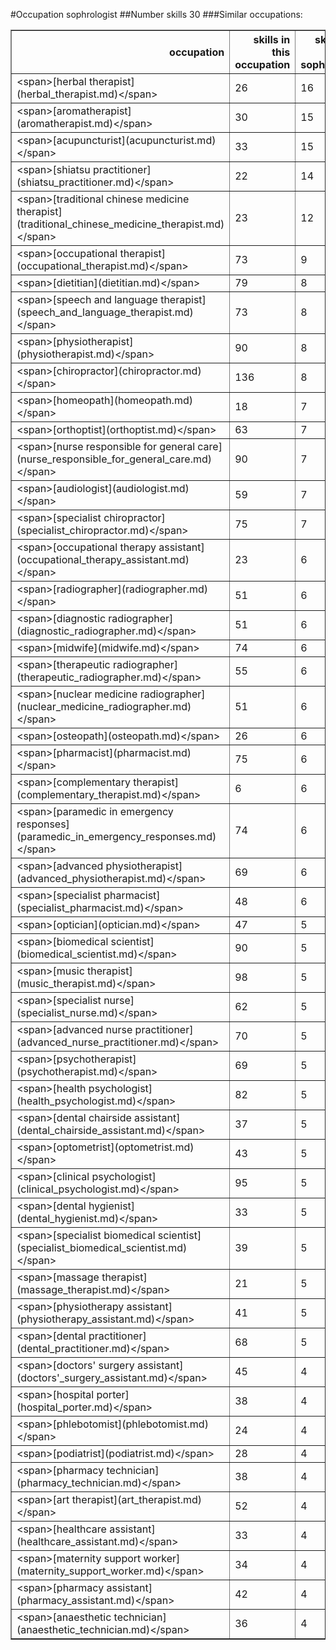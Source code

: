 #Occupation sophrologist
##Number skills 30
###Similar occupations:
<table border="1" class="dataframe">
  <thead>
    <tr style="text-align: right;">
      <th>occupation</th>
      <th>skills in this occupation</th>
      <th>skills that match sophrologist</th>
      <th>percentage match with sophrologist</th>
      <th>skills not in sophrologist</th>
    </tr>
  </thead>
  <tbody>
    <tr>
      <td>&lt;span&gt;[herbal therapist](herbal_therapist.md)&lt;/span&gt;</td>
      <td>26</td>
      <td>16</td>
      <td>0.533333</td>
      <td>10</td>
    </tr>
    <tr>
      <td>&lt;span&gt;[aromatherapist](aromatherapist.md)&lt;/span&gt;</td>
      <td>30</td>
      <td>15</td>
      <td>0.500000</td>
      <td>15</td>
    </tr>
    <tr>
      <td>&lt;span&gt;[acupuncturist](acupuncturist.md)&lt;/span&gt;</td>
      <td>33</td>
      <td>15</td>
      <td>0.500000</td>
      <td>18</td>
    </tr>
    <tr>
      <td>&lt;span&gt;[shiatsu practitioner](shiatsu_practitioner.md)&lt;/span&gt;</td>
      <td>22</td>
      <td>14</td>
      <td>0.466667</td>
      <td>8</td>
    </tr>
    <tr>
      <td>&lt;span&gt;[traditional chinese medicine therapist](traditional_chinese_medicine_therapist.md)&lt;/span&gt;</td>
      <td>23</td>
      <td>12</td>
      <td>0.400000</td>
      <td>11</td>
    </tr>
    <tr>
      <td>&lt;span&gt;[occupational therapist](occupational_therapist.md)&lt;/span&gt;</td>
      <td>73</td>
      <td>9</td>
      <td>0.300000</td>
      <td>64</td>
    </tr>
    <tr>
      <td>&lt;span&gt;[dietitian](dietitian.md)&lt;/span&gt;</td>
      <td>79</td>
      <td>8</td>
      <td>0.266667</td>
      <td>71</td>
    </tr>
    <tr>
      <td>&lt;span&gt;[speech and language therapist](speech_and_language_therapist.md)&lt;/span&gt;</td>
      <td>73</td>
      <td>8</td>
      <td>0.266667</td>
      <td>65</td>
    </tr>
    <tr>
      <td>&lt;span&gt;[physiotherapist](physiotherapist.md)&lt;/span&gt;</td>
      <td>90</td>
      <td>8</td>
      <td>0.266667</td>
      <td>82</td>
    </tr>
    <tr>
      <td>&lt;span&gt;[chiropractor](chiropractor.md)&lt;/span&gt;</td>
      <td>136</td>
      <td>8</td>
      <td>0.266667</td>
      <td>128</td>
    </tr>
    <tr>
      <td>&lt;span&gt;[homeopath](homeopath.md)&lt;/span&gt;</td>
      <td>18</td>
      <td>7</td>
      <td>0.233333</td>
      <td>11</td>
    </tr>
    <tr>
      <td>&lt;span&gt;[orthoptist](orthoptist.md)&lt;/span&gt;</td>
      <td>63</td>
      <td>7</td>
      <td>0.233333</td>
      <td>56</td>
    </tr>
    <tr>
      <td>&lt;span&gt;[nurse responsible for general care](nurse_responsible_for_general_care.md)&lt;/span&gt;</td>
      <td>90</td>
      <td>7</td>
      <td>0.233333</td>
      <td>83</td>
    </tr>
    <tr>
      <td>&lt;span&gt;[audiologist](audiologist.md)&lt;/span&gt;</td>
      <td>59</td>
      <td>7</td>
      <td>0.233333</td>
      <td>52</td>
    </tr>
    <tr>
      <td>&lt;span&gt;[specialist chiropractor](specialist_chiropractor.md)&lt;/span&gt;</td>
      <td>75</td>
      <td>7</td>
      <td>0.233333</td>
      <td>68</td>
    </tr>
    <tr>
      <td>&lt;span&gt;[occupational therapy assistant](occupational_therapy_assistant.md)&lt;/span&gt;</td>
      <td>23</td>
      <td>6</td>
      <td>0.200000</td>
      <td>17</td>
    </tr>
    <tr>
      <td>&lt;span&gt;[radiographer](radiographer.md)&lt;/span&gt;</td>
      <td>51</td>
      <td>6</td>
      <td>0.200000</td>
      <td>45</td>
    </tr>
    <tr>
      <td>&lt;span&gt;[diagnostic radiographer](diagnostic_radiographer.md)&lt;/span&gt;</td>
      <td>51</td>
      <td>6</td>
      <td>0.200000</td>
      <td>45</td>
    </tr>
    <tr>
      <td>&lt;span&gt;[midwife](midwife.md)&lt;/span&gt;</td>
      <td>74</td>
      <td>6</td>
      <td>0.200000</td>
      <td>68</td>
    </tr>
    <tr>
      <td>&lt;span&gt;[therapeutic radiographer](therapeutic_radiographer.md)&lt;/span&gt;</td>
      <td>55</td>
      <td>6</td>
      <td>0.200000</td>
      <td>49</td>
    </tr>
    <tr>
      <td>&lt;span&gt;[nuclear medicine radiographer](nuclear_medicine_radiographer.md)&lt;/span&gt;</td>
      <td>51</td>
      <td>6</td>
      <td>0.200000</td>
      <td>45</td>
    </tr>
    <tr>
      <td>&lt;span&gt;[osteopath](osteopath.md)&lt;/span&gt;</td>
      <td>26</td>
      <td>6</td>
      <td>0.200000</td>
      <td>20</td>
    </tr>
    <tr>
      <td>&lt;span&gt;[pharmacist](pharmacist.md)&lt;/span&gt;</td>
      <td>75</td>
      <td>6</td>
      <td>0.200000</td>
      <td>69</td>
    </tr>
    <tr>
      <td>&lt;span&gt;[complementary therapist](complementary_therapist.md)&lt;/span&gt;</td>
      <td>6</td>
      <td>6</td>
      <td>0.200000</td>
      <td>0</td>
    </tr>
    <tr>
      <td>&lt;span&gt;[paramedic in emergency responses](paramedic_in_emergency_responses.md)&lt;/span&gt;</td>
      <td>74</td>
      <td>6</td>
      <td>0.200000</td>
      <td>68</td>
    </tr>
    <tr>
      <td>&lt;span&gt;[advanced physiotherapist](advanced_physiotherapist.md)&lt;/span&gt;</td>
      <td>69</td>
      <td>6</td>
      <td>0.200000</td>
      <td>63</td>
    </tr>
    <tr>
      <td>&lt;span&gt;[specialist pharmacist](specialist_pharmacist.md)&lt;/span&gt;</td>
      <td>48</td>
      <td>6</td>
      <td>0.200000</td>
      <td>42</td>
    </tr>
    <tr>
      <td>&lt;span&gt;[optician](optician.md)&lt;/span&gt;</td>
      <td>47</td>
      <td>5</td>
      <td>0.166667</td>
      <td>42</td>
    </tr>
    <tr>
      <td>&lt;span&gt;[biomedical scientist](biomedical_scientist.md)&lt;/span&gt;</td>
      <td>90</td>
      <td>5</td>
      <td>0.166667</td>
      <td>85</td>
    </tr>
    <tr>
      <td>&lt;span&gt;[music therapist](music_therapist.md)&lt;/span&gt;</td>
      <td>98</td>
      <td>5</td>
      <td>0.166667</td>
      <td>93</td>
    </tr>
    <tr>
      <td>&lt;span&gt;[specialist nurse](specialist_nurse.md)&lt;/span&gt;</td>
      <td>62</td>
      <td>5</td>
      <td>0.166667</td>
      <td>57</td>
    </tr>
    <tr>
      <td>&lt;span&gt;[advanced nurse practitioner](advanced_nurse_practitioner.md)&lt;/span&gt;</td>
      <td>70</td>
      <td>5</td>
      <td>0.166667</td>
      <td>65</td>
    </tr>
    <tr>
      <td>&lt;span&gt;[psychotherapist](psychotherapist.md)&lt;/span&gt;</td>
      <td>69</td>
      <td>5</td>
      <td>0.166667</td>
      <td>64</td>
    </tr>
    <tr>
      <td>&lt;span&gt;[health psychologist](health_psychologist.md)&lt;/span&gt;</td>
      <td>82</td>
      <td>5</td>
      <td>0.166667</td>
      <td>77</td>
    </tr>
    <tr>
      <td>&lt;span&gt;[dental chairside assistant](dental_chairside_assistant.md)&lt;/span&gt;</td>
      <td>37</td>
      <td>5</td>
      <td>0.166667</td>
      <td>32</td>
    </tr>
    <tr>
      <td>&lt;span&gt;[optometrist](optometrist.md)&lt;/span&gt;</td>
      <td>43</td>
      <td>5</td>
      <td>0.166667</td>
      <td>38</td>
    </tr>
    <tr>
      <td>&lt;span&gt;[clinical psychologist](clinical_psychologist.md)&lt;/span&gt;</td>
      <td>95</td>
      <td>5</td>
      <td>0.166667</td>
      <td>90</td>
    </tr>
    <tr>
      <td>&lt;span&gt;[dental hygienist](dental_hygienist.md)&lt;/span&gt;</td>
      <td>33</td>
      <td>5</td>
      <td>0.166667</td>
      <td>28</td>
    </tr>
    <tr>
      <td>&lt;span&gt;[specialist biomedical scientist](specialist_biomedical_scientist.md)&lt;/span&gt;</td>
      <td>39</td>
      <td>5</td>
      <td>0.166667</td>
      <td>34</td>
    </tr>
    <tr>
      <td>&lt;span&gt;[massage therapist](massage_therapist.md)&lt;/span&gt;</td>
      <td>21</td>
      <td>5</td>
      <td>0.166667</td>
      <td>16</td>
    </tr>
    <tr>
      <td>&lt;span&gt;[physiotherapy assistant](physiotherapy_assistant.md)&lt;/span&gt;</td>
      <td>41</td>
      <td>5</td>
      <td>0.166667</td>
      <td>36</td>
    </tr>
    <tr>
      <td>&lt;span&gt;[dental practitioner](dental_practitioner.md)&lt;/span&gt;</td>
      <td>68</td>
      <td>5</td>
      <td>0.166667</td>
      <td>63</td>
    </tr>
    <tr>
      <td>&lt;span&gt;[doctors' surgery assistant](doctors'_surgery_assistant.md)&lt;/span&gt;</td>
      <td>45</td>
      <td>4</td>
      <td>0.133333</td>
      <td>41</td>
    </tr>
    <tr>
      <td>&lt;span&gt;[hospital porter](hospital_porter.md)&lt;/span&gt;</td>
      <td>38</td>
      <td>4</td>
      <td>0.133333</td>
      <td>34</td>
    </tr>
    <tr>
      <td>&lt;span&gt;[phlebotomist](phlebotomist.md)&lt;/span&gt;</td>
      <td>24</td>
      <td>4</td>
      <td>0.133333</td>
      <td>20</td>
    </tr>
    <tr>
      <td>&lt;span&gt;[podiatrist](podiatrist.md)&lt;/span&gt;</td>
      <td>28</td>
      <td>4</td>
      <td>0.133333</td>
      <td>24</td>
    </tr>
    <tr>
      <td>&lt;span&gt;[pharmacy technician](pharmacy_technician.md)&lt;/span&gt;</td>
      <td>38</td>
      <td>4</td>
      <td>0.133333</td>
      <td>34</td>
    </tr>
    <tr>
      <td>&lt;span&gt;[art therapist](art_therapist.md)&lt;/span&gt;</td>
      <td>52</td>
      <td>4</td>
      <td>0.133333</td>
      <td>48</td>
    </tr>
    <tr>
      <td>&lt;span&gt;[healthcare assistant](healthcare_assistant.md)&lt;/span&gt;</td>
      <td>33</td>
      <td>4</td>
      <td>0.133333</td>
      <td>29</td>
    </tr>
    <tr>
      <td>&lt;span&gt;[maternity support worker](maternity_support_worker.md)&lt;/span&gt;</td>
      <td>34</td>
      <td>4</td>
      <td>0.133333</td>
      <td>30</td>
    </tr>
    <tr>
      <td>&lt;span&gt;[pharmacy assistant](pharmacy_assistant.md)&lt;/span&gt;</td>
      <td>42</td>
      <td>4</td>
      <td>0.133333</td>
      <td>38</td>
    </tr>
    <tr>
      <td>&lt;span&gt;[anaesthetic technician](anaesthetic_technician.md)&lt;/span&gt;</td>
      <td>36</td>
      <td>4</td>
      <td>0.133333</td>
      <td>32</td>
    </tr>
  </tbody>
</table>
